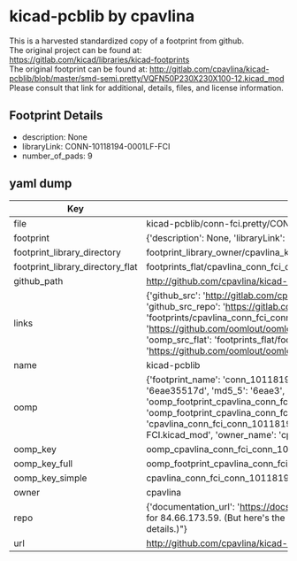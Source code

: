 # kicad-pcblib by cpavlina  
This is a harvested standardized copy of a footprint from github.  
The original project can be found at:  
https://gitlab.com/kicad/libraries/kicad-footprints  
The original footprint can be found at:
http://gitlab.com/cpavlina/kicad-pcblib/blob/master/smd-semi.pretty/VQFN50P230X230X100-12.kicad_mod
Please consult that link for additional, details, files, and license information.  
## Footprint Details
* description: None  
* libraryLink: CONN-10118194-0001LF-FCI  
* number_of_pads: 9  
## yaml dump  
| Key | Value |  
| --- | --- |  
| file | kicad-pcblib/conn-fci.pretty/CONN-10118194-0001LF-FCI.kicad_mod |  
| footprint | {'description': None, 'libraryLink': 'CONN-10118194-0001LF-FCI', 'number_of_pads': 9} |  
| footprint_library_directory | footprint_library_owner/cpavlina_kicad-pcblib |  
| footprint_library_directory_flat | footprints_flat/cpavlina_conn_fci_conn_10118194_0001lf_fci/working |  
| github_path | http://github.com/cpavlina/kicad-pcblib/blob/master/conn-fci.pretty/CONN-10118194-0001LF-FCI.kicad_mod |  
| links | {'github_src': 'http://gitlab.com/cpavlina/kicad-pcblib/blob/master/smd-semi.pretty/VQFN50P230X230X100-12.kicad_mod', 'github_src_repo': 'https://gitlab.com/kicad/libraries/kicad-footprints', 'oomp_bot': 'footprints/cpavlina_conn_fci_conn_10118194_0001lf_fci/working', 'oomp_bot_github': 'https://github.com/oomlout/oomlout_oomp_footprint_bot/tree/main/footprints/cpavlina_conn_fci_conn_10118194_0001lf_fci/working', 'oomp_src_flat': 'footprints_flat/footprints_flat/cpavlina_conn_fci_conn_10118194_0001lf_fci/working', 'oomp_src_flat_github': 'https://github.com/oomlout/oomlout_oomp_footprint_src/tree/main/footprints_flat/cpavlina_conn_fci_conn_10118194_0001lf_fci/working'} |  
| name | kicad-pcblib |  
| oomp | {'footprint_name': 'conn_10118194_0001lf_fci', 'library_name': 'conn_fci', 'md5': '6eae35517d32c7d1d764d184a4183e81', 'md5_10': '6eae35517d', 'md5_5': '6eae3', 'md5_6': '6eae35', 'oomp_key': 'oomp_cpavlina_conn_fci_conn_10118194_0001lf_fci', 'oomp_key_extra': 'oomp_footprint_cpavlina_conn_fci_conn_10118194_0001lf_fci', 'oomp_key_full': 'oomp_footprint_cpavlina_conn_fci_conn_10118194_0001lf_fci_6eae35', 'oomp_key_simple': 'cpavlina_conn_fci_conn_10118194_0001lf_fci', 'original_filename': 'kicad-pcblib/conn-fci.pretty/CONN-10118194-0001LF-FCI.kicad_mod', 'owner_name': 'cpavlina'} |  
| oomp_key | oomp_cpavlina_conn_fci_conn_10118194_0001lf_fci |  
| oomp_key_full | oomp_footprint_cpavlina_conn_fci_conn_10118194_0001lf_fci |  
| oomp_key_simple | cpavlina_conn_fci_conn_10118194_0001lf_fci |  
| owner | cpavlina |  
| repo | {'documentation_url': 'https://docs.github.com/rest/overview/resources-in-the-rest-api#rate-limiting', 'message': "API rate limit exceeded for 84.66.173.59. (But here's the good news: Authenticated requests get a higher rate limit. Check out the documentation for more details.)"} |  
| url | http://github.com/cpavlina/kicad-pcblib |  

